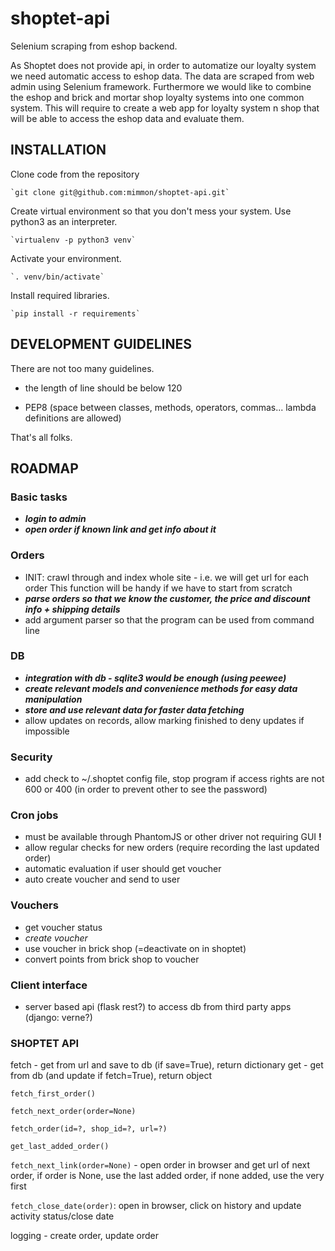 # shoptet-api
Selenium scraping from eshop backend.

As Shoptet does not provide api, in order to automatize our loyalty system 
we need automatic access to eshop data. The data are scraped from web admin
using Selenium framework.
Furthermore we would like to combine the eshop and brick and mortar shop 
loyalty systems into one common system. This will require to create a web app
for loyalty system n shop that will be able to access the eshop data and evaluate
them. 


## INSTALLATION

Clone code from the repository

    `git clone git@github.com:mimmon/shoptet-api.git`

Create virtual environment so that you don't mess your system. Use python3 as an interpreter.

    `virtualenv -p python3 venv`

Activate your environment.

    `. venv/bin/activate`

Install required libraries.

    `pip install -r requirements`


## DEVELOPMENT GUIDELINES

There are not too many guidelines.

- the length of line should be below 120

- PEP8 (space between classes, methods, operators, commas... lambda definitions are allowed)

That's all folks.


## ROADMAP

### Basic tasks

* _**login to admin**_
* _**open order if known link and get info about it**_


### Orders

* INIT: crawl through and index whole site - i.e. we will get url for each order
  This function will be handy if we have to start from scratch
* _**parse orders so that we know the customer, the price and discount info + shipping details**_
* add argument parser so that the program can be used from command line

### DB

* _**integration with db - sqlite3 would be enough (using peewee)**_
* _**create relevant models and convenience methods for easy data manipulation**_
* _**store and use relevant data for faster data fetching**_
* allow updates on records, allow marking finished to deny updates if impossible


### Security

* add check to ~/.shoptet config file, stop program if access rights are not 600 or 400
  (in order to prevent other to see the password)


### Cron jobs

* must be available through PhantomJS or other driver not requiring GUI **!** 
* allow regular checks for new orders (require recording the last updated order)
* automatic evaluation if user should get voucher
* auto create voucher and send to user


### Vouchers

* get voucher status
* _create voucher_
* use voucher in brick shop (=deactivate on in shoptet)
* convert points from brick shop to voucher 


### Client interface

* server based api (flask rest?) to access db from third party apps (django: verne?)



### SHOPTET API

fetch - get from url and save to db (if save=True), return dictionary
get - get from db (and update if fetch=True), return object

`fetch_first_order()`

`fetch_next_order(order=None)`

`fetch_order(id=?, shop_id=?, url=?)`

`get_last_added_order()`

`fetch_next_link(order=None)` - open order in browser and get url of next order, 
        if order is None, use the last added order, if none added, use the very first

`fetch_close_date(order)`: open in browser, click on history and update activity status/close date

logging - create order, update order
